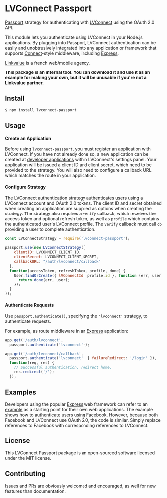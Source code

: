 # LVConnect Passport
 
[Passport](http://passportjs.org/) strategy for authenticating with [LVConnect](https://gitlab.com/LinkValue/Lab/LVConnect/LvConnect)
using the OAuth 2.0 API.

This module lets you authenticate using LVConnect in your Node.js applications.
By plugging into Passport, LVConnect authentication can be easily and
unobtrusively integrated into any application or framework that supports
[Connect](http://www.senchalabs.org/connect/)-style middleware, including
[Express](http://expressjs.com/).

[Linkvalue](https://link-value.fr) is a french web/mobile agency.

**This package is an internal tool. You can download it and use it as an example for making your own, but it will be unusable if you're not a Linkvalue partner.**

## Install

```bash
$ npm install lvconnect-passport
```

## Usage

#### Create an Application

Before using `lvconnect-passport`, you must register an application with LVConnect.
If you have not already done so, a new application can be created at
[developer applications](https://lvconnect.com/settings/applications/new) within
LVConnect's settings panel.  Your application will be issued a client ID and client
secret, which need to be provided to the strategy.  You will also need to
configure a callback URL which matches the route in your application.

#### Configure Strategy

The LVConnect authentication strategy authenticates users using a LVConnect account
and OAuth 2.0 tokens.  The client ID and secret obtained when creating an
application are supplied as options when creating the strategy.  The strategy
also requires a `verify` callback, which receives the access token and optional
refresh token, as well as `profile` which contains the authenticated user's
LVConnect profile.  The `verify` callback must call `cb` providing a user to
complete authentication.

```js
const LVConnectStrategy = require('lvconnect-passport');

passport.use(new LVConnectStrategy({
    clientID: LVCONNECT_CLIENT_ID,
    clientSecret: LVCONNECT_CLIENT_SECRET,
    callbackURL: "/auth/lvconnect/callback"
  },
  function(accessToken, refreshToken, profile, done) {
    User.findOrCreate({ lVConnectId: profile.id }, function (err, user) {
      return done(err, user);
    });
  }
));
```

#### Authenticate Requests

Use `passport.authenticate()`, specifying the `'lvconnect'` strategy, to
authenticate requests.

For example, as route middleware in an [Express](http://expressjs.com/)
application:

```js
app.get('/auth/lvconnect',
  passport.authenticate('lvconnect'));

app.get('/auth/lvconnect/callback', 
  passport.authenticate('lvconnect', { failureRedirect: '/login' }),
  function(req, res) {
    // Successful authentication, redirect home.
    res.redirect('/');
  });
```

## Examples

Developers using the popular [Express](http://expressjs.com/) web framework can
refer to an [example](https://lvconnect.com/passport/express-4.x-facebook-example)
as a starting point for their own web applications.  The example shows how to
authenticate users using Facebook.  However, because both Facebook and LVConnect
use OAuth 2.0, the code is similar.  Simply replace references to Facebook with
corresponding references to LVConnect.

## License

This LVConnect Passport package is an open-sourced software licensed under the MIT license.

## Contributing

Issues and PRs are obviously welcomed and encouraged, as well for new features than documentation.
